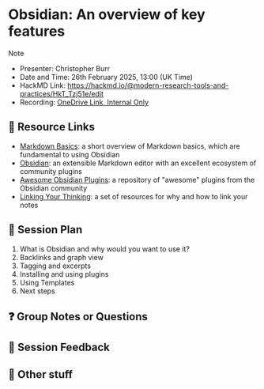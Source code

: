 # Obsidian: An overview of key features

> [!NOTE]
> - Presenter: Christopher Burr
> - Date and Time: 26th February 2025, 13:00 (UK Time)
> - HackMD Link: https://hackmd.io/@modern-research-tools-and-practices/HkT_Tzj51e/edit
> - Recording: [OneDrive Link, Internal Only](https://thealanturininstitute-my.sharepoint.com/:v:/g/personal/cburr_turing_ac_uk/EfBN9jc8DNZPj50SMURVrxoBhnbLGK2XKgtyrTT_T6VEIA?nav=eyJyZWZlcnJhbEluZm8iOnsicmVmZXJyYWxBcHAiOiJPbmVEcml2ZUZvckJ1c2luZXNzIiwicmVmZXJyYWxBcHBQbGF0Zm9ybSI6IldlYiIsInJlZmVycmFsTW9kZSI6InZpZXciLCJyZWZlcnJhbFZpZXciOiJNeUZpbGVzTGlua0NvcHkifX0&e=HRvXWw)

## :link: Resource Links

<!-- Add any links to software tools or resources (e.g. guides or tutorials) -->

- [Markdown Basics](): a short overview of Markdown basics, which are fundamental to using Obsidian
- [Obsidian](https://obsidian.md/): an extensible Markdown editor with an excellent ecosystem of community plugins
- [Awesome Obsidian Plugins](https://github.com/kmaasrud/awesome-obsidian): a repository of "awesome" plugins from the Obsidian community
- [Linking Your Thinking](https://www.linkingyourthinking.com/): a set of resources for why and how to link your notes

## :pushpin: Session Plan

<!-- Add a rough plan to structure the presentation (optional) -->

1. What is Obsidian and why would you want to use it?
2. Backlinks and graph view
3. Tagging and excerpts
4. Installing and using plugins
5. Using Templates
6. Next steps

## :question: Group Notes or Questions

<!-- Please use this section for taking notes or questions -->

## :speech_balloon: Session Feedback

<!-- Feedback to help improve the sessions -->

## :paperclip: Other stuff

<!-- Any other stuff you want to share or discuss -->

